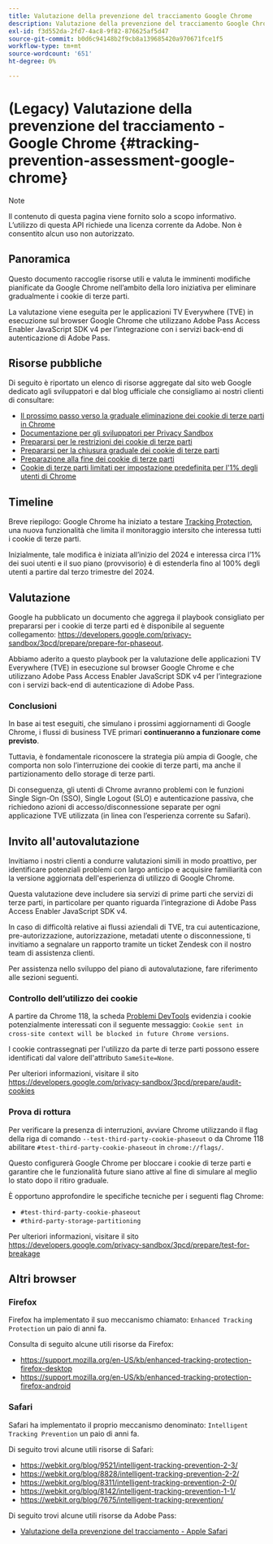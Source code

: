 ```yaml
---
title: Valutazione della prevenzione del tracciamento Google Chrome
description: Valutazione della prevenzione del tracciamento Google Chrome
exl-id: f3d552da-2fd7-4ac8-9f82-876625af5d47
source-git-commit: b0d6c94148b2f9cb8a139685420a970671fce1f5
workflow-type: tm+mt
source-wordcount: '651'
ht-degree: 0%

---
```


# (Legacy) Valutazione della prevenzione del tracciamento - Google Chrome {#tracking-prevention-assessment-google-chrome}

>[!NOTE]
>
>Il contenuto di questa pagina viene fornito solo a scopo informativo. L’utilizzo di questa API richiede una licenza corrente da Adobe. Non è consentito alcun uso non autorizzato.

## Panoramica

Questo documento raccoglie risorse utili e valuta le imminenti modifiche pianificate da Google Chrome nell’ambito della loro iniziativa per eliminare gradualmente i cookie di terze parti.

La valutazione viene eseguita per le applicazioni TV Everywhere (TVE) in esecuzione sul browser Google Chrome che utilizzano Adobe Pass Access Enabler JavaScript SDK v4 per l’integrazione con i servizi back-end di autenticazione di Adobe Pass.

## Risorse pubbliche

Di seguito è riportato un elenco di risorse aggregate dal sito web Google dedicato agli sviluppatori e dal blog ufficiale che consigliamo ai nostri clienti di consultare:

* [Il prossimo passo verso la graduale eliminazione dei cookie di terze parti in Chrome](https://blog.google/products/chrome/privacy-sandbox-tracking-protection/)
* [Documentazione per gli sviluppatori per Privacy Sandbox](https://developers.google.com/privacy-sandbox)
* [Prepararsi per le restrizioni dei cookie di terze parti](https://developers.google.com/privacy-sandbox/3pcd)
* [Prepararsi per la chiusura graduale dei cookie di terze parti](https://developers.google.com/privacy-sandbox/3pcd/prepare/prepare-for-phaseout)
* [Preparazione alla fine dei cookie di terze parti](https://developers.google.com/privacy-sandbox/blog/cookie-countdown-2023oct)
* [Cookie di terze parti limitati per impostazione predefinita per l&#39;1% degli utenti di Chrome](https://developers.google.com/privacy-sandbox/blog/cookie-countdown-2024jan)

## Timeline

Breve riepilogo: Google Chrome ha iniziato a testare [Tracking Protection](https://privacysandbox.com/), una nuova funzionalità che limita il monitoraggio intersito che interessa tutti i cookie di terze parti.

Inizialmente, tale modifica è iniziata all’inizio del 2024 e interessa circa l’1% dei suoi utenti e il suo piano (provvisorio) è di estenderla fino al 100% degli utenti a partire dal terzo trimestre del 2024.

## Valutazione

Google ha pubblicato un documento che aggrega il playbook consigliato per prepararsi per i cookie di terze parti ed è disponibile al seguente collegamento: https://developers.google.com/privacy-sandbox/3pcd/prepare/prepare-for-phaseout.

Abbiamo aderito a questo playbook per la valutazione delle applicazioni TV Everywhere (TVE) in esecuzione sul browser Google Chrome e che utilizzano Adobe Pass Access Enabler JavaScript SDK v4 per l’integrazione con i servizi back-end di autenticazione di Adobe Pass.

### Conclusioni

In base ai test eseguiti, che simulano i prossimi aggiornamenti di Google Chrome, i flussi di business TVE primari **continueranno a funzionare come previsto**.

Tuttavia, è fondamentale riconoscere la strategia più ampia di Google, che comporta non solo l’interruzione dei cookie di terze parti, ma anche il partizionamento dello storage di terze parti.

Di conseguenza, gli utenti di Chrome avranno problemi con le funzioni Single Sign-On (SSO), Single Logout (SLO) e autenticazione passiva, che richiedono azioni di accesso/disconnessione separate per ogni applicazione TVE utilizzata (in linea con l’esperienza corrente su Safari).

## Invito all&#39;autovalutazione

Invitiamo i nostri clienti a condurre valutazioni simili in modo proattivo, per identificare potenziali problemi con largo anticipo e acquisire familiarità con la versione aggiornata dell&#39;esperienza di utilizzo di Google Chrome.

Questa valutazione deve includere sia servizi di prime parti che servizi di terze parti, in particolare per quanto riguarda l’integrazione di Adobe Pass Access Enabler JavaScript SDK v4.

In caso di difficoltà relative ai flussi aziendali di TVE, tra cui autenticazione, pre-autorizzazione, autorizzazione, metadati utente o disconnessione, ti invitiamo a segnalare un rapporto tramite un ticket Zendesk con il nostro team di assistenza clienti.

Per assistenza nello sviluppo del piano di autovalutazione, fare riferimento alle sezioni seguenti.

### Controllo dell’utilizzo dei cookie

A partire da Chrome 118, la scheda [Problemi DevTools](https://developer.chrome.com/docs/devtools/issues/) evidenzia i cookie potenzialmente interessati con il seguente messaggio: `Cookie sent in cross-site context will be blocked in future Chrome versions`.

I cookie contrassegnati per l&#39;utilizzo da parte di terze parti possono essere identificati dal valore dell&#39;attributo `SameSite=None`.

Per ulteriori informazioni, visitare il sito https://developers.google.com/privacy-sandbox/3pcd/prepare/audit-cookies

### Prova di rottura

Per verificare la presenza di interruzioni, avviare Chrome utilizzando il flag della riga di comando `--test-third-party-cookie-phaseout` o da Chrome 118 abilitare `#test-third-party-cookie-phaseout` in `chrome://flags/`.

Questo configurerà Google Chrome per bloccare i cookie di terze parti e garantire che le funzionalità future siano attive al fine di simulare al meglio lo stato dopo il ritiro graduale.

È opportuno approfondire le specifiche tecniche per i seguenti flag Chrome:

* `#test-third-party-cookie-phaseout`
* `#third-party-storage-partitioning`

Per ulteriori informazioni, visitare il sito https://developers.google.com/privacy-sandbox/3pcd/prepare/test-for-breakage

## Altri browser

### Firefox

Firefox ha implementato il suo meccanismo chiamato: `Enhanced Tracking Protection` un paio di anni fa.

Consulta di seguito alcune utili risorse da Firefox:

* https://support.mozilla.org/en-US/kb/enhanced-tracking-protection-firefox-desktop
* https://support.mozilla.org/en-US/kb/enhanced-tracking-protection-firefox-android

### Safari

Safari ha implementato il proprio meccanismo denominato: `Intelligent Tracking Prevention` un paio di anni fa.

Di seguito trovi alcune utili risorse di Safari:

* https://webkit.org/blog/9521/intelligent-tracking-prevention-2-3/
* https://webkit.org/blog/8828/intelligent-tracking-prevention-2-2/
* https://webkit.org/blog/8311/intelligent-tracking-prevention-2-0/
* https://webkit.org/blog/8142/intelligent-tracking-prevention-1-1/
* https://webkit.org/blog/7675/intelligent-tracking-prevention/

Di seguito trovi alcune utili risorse da Adobe Pass:

* [Valutazione della prevenzione del tracciamento - Apple Safari](tracking-prevention-assessment-apple-safari.md)
